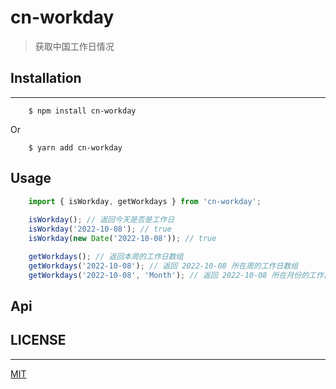# cn-workday
> 获取中国工作日情况

## Installation
-----
        $ npm install cn-workday
Or

        $ yarn add cn-workday

## Usage
```javascript
    import { isWorkday, getWorkdays } from 'cn-workday';
    
    isWorkday(); // 返回今天是否是工作日
    isWorkday('2022-10-08'); // true
    isWorkday(new Date('2022-10-08')); // true

    getWorkdays(); // 返回本周的工作日数组
    getWorkdays('2022-10-08'); // 返回 2022-10-08 所在周的工作日数组
    getWorkdays('2022-10-08', 'Month'); // 返回 2022-10-08 所在月份的工作日数组
```

## Api

## LICENSE
----
[MIT](./LICENSE)
